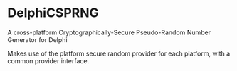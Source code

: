 # DelphiCSPRNG
A cross-platform Cryptographically-Secure Pseudo-Random Number Generator for Delphi

Makes use of the platform secure random provider for each platform, with a common provider interface. 
